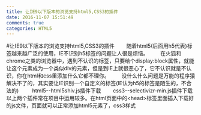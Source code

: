 ```yaml
---
title: 让IE9以下版本的浏览支持html5,CSS3的插件
date: 2016-11-07 15:51:49
comments: true
categories: HTML5
---
```


#让IE9以下版本的浏览支持html5,CSS3的插件
　　随着html5(后面用h5代表)标签越来越广泛的使用，IE不识别h5标签的问题让人很是烦恼。
　　在火狐和chrome之类的浏览器中，遇到不认识的标签，只要给个display:block属性，就能让这个元素成为一个类似div的元素，但是到IE上就很恶心了，它不认识就是不认识，你在html和css里添加什么它都不理你。
　　没什么什么问题是万能的程序猿解决不了的，其实要让IE识别一个自定义的标签(IE认为h5的标签是陌生的，不合法的)
　　
html5--html5shiv.js插件下载　　
css3--selectivizr-min.js插件下载　　以上两个插件常在项目中运用较多。在html页面中的&lt;head&gt;标签里面插入下载好的js文件，页面就可以正常添加html5元素了，css3样式
